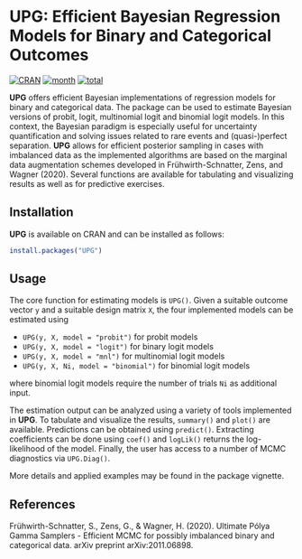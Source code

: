 # **UPG**: Efficient Bayesian Regression Models for Binary and Categorical Outcomes

<!-- badges: start -->
[![CRAN](http://www.r-pkg.org/badges/version/UPG)](https://cran.r-project.org/package=UPG)
[![month](http://cranlogs.r-pkg.org/badges/UPG)](https://www.r-pkg.org/pkg/UPG)
[![total](http://cranlogs.r-pkg.org/badges/grand-total/UPG)](https://www.r-pkg.org/pkg/UPG)
<!-- badges: end -->

**UPG** offers efficient Bayesian implementations of regression models for binary and categorical data. The package can be used to estimate Bayesian versions of probit, logit, multinomial logit and binomial logit models. In this context, the Bayesian paradigm is especially useful for uncertainty quantification and solving issues related to rare events and (quasi-)perfect separation. **UPG** allows for efficient posterior sampling in cases with imbalanced data as the implemented algorithms are based on the marginal data augmentation schemes developed in Frühwirth-Schnatter, Zens, and Wagner (2020). Several functions are available for tabulating and visualizing results as well as for predictive exercises. 

## Installation

**UPG** is available on CRAN and can be installed as follows:

``` r
install.packages("UPG")
```

## Usage

The core function for estimating models is `UPG()`. Given a suitable outcome vector `y` and a suitable design matrix `X`, the four implemented models can be estimated using

- `UPG(y, X, model = "probit")` for probit models
- `UPG(y, X, model = "logit")` for binary logit models
- `UPG(y, X, model = "mnl")` for multinomial logit models
- `UPG(y, X, Ni, model = "binomial")` for binomial logit models

where binomial logit models require the number of trials `Ni` as additional input. 

The estimation output can be analyzed using a variety of tools implemented in **UPG**. To tabulate and visualize the results, `summary()` and `plot()` are available. Predictions can be obtained using `predict()`. Extracting coefficients can be done using `coef()` and `logLik()` returns the log-likelihood of the model. Finally, the user has access to a number of MCMC diagnostics via `UPG.Diag()`.

More details and applied examples may be found in the package vignette.

## References

Frühwirth-Schnatter, S., Zens, G., & Wagner, H. (2020). Ultimate Pólya Gamma Samplers - Efficient MCMC for possibly imbalanced binary and categorical data. arXiv preprint arXiv:2011.06898.

